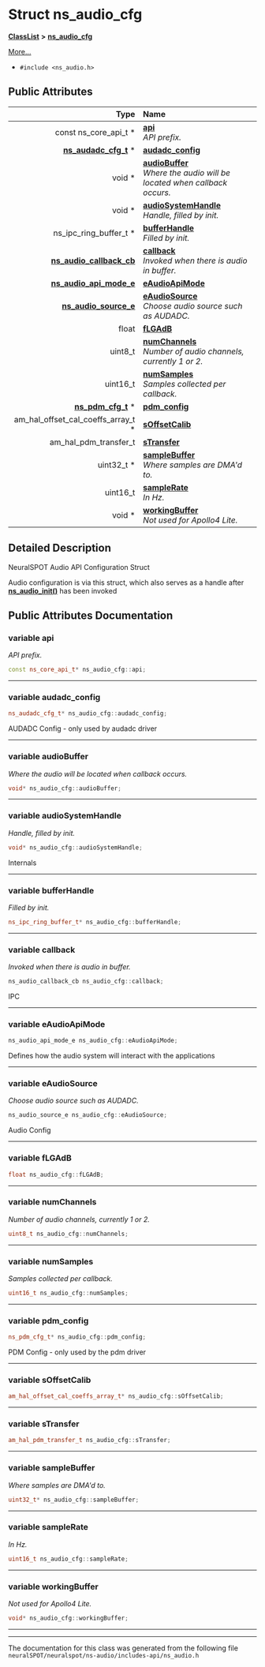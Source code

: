 

# Struct ns\_audio\_cfg



[**ClassList**](annotated.md) **>** [**ns\_audio\_cfg**](structns__audio__cfg.md)



[More...](#detailed-description)

* `#include <ns_audio.h>`





















## Public Attributes

| Type | Name |
| ---: | :--- |
|  const ns\_core\_api\_t \* | [**api**](#variable-api)  <br>_API prefix._  |
|  [**ns\_audadc\_cfg\_t**](structns__audadc__cfg__t.md) \* | [**audadc\_config**](#variable-audadc_config)  <br> |
|  void \* | [**audioBuffer**](#variable-audiobuffer)  <br>_Where the audio will be located when callback occurs._  |
|  void \* | [**audioSystemHandle**](#variable-audiosystemhandle)  <br>_Handle, filled by init._  |
|  ns\_ipc\_ring\_buffer\_t \* | [**bufferHandle**](#variable-bufferhandle)  <br>_Filled by init._  |
|  [**ns\_audio\_callback\_cb**](ns__audio_8h.md#typedef-ns_audio_callback_cb) | [**callback**](#variable-callback)  <br>_Invoked when there is audio in buffer._  |
|  [**ns\_audio\_api\_mode\_e**](ns__audio_8h.md#enum-ns_audio_api_mode_e) | [**eAudioApiMode**](#variable-eaudioapimode)  <br> |
|  [**ns\_audio\_source\_e**](ns__audio_8h.md#enum-ns_audio_source_e) | [**eAudioSource**](#variable-eaudiosource)  <br>_Choose audio source such as AUDADC._  |
|  float | [**fLGAdB**](#variable-flgadb)  <br> |
|  uint8\_t | [**numChannels**](#variable-numchannels)  <br>_Number of audio channels, currently 1 or 2._  |
|  uint16\_t | [**numSamples**](#variable-numsamples)  <br>_Samples collected per callback._  |
|  [**ns\_pdm\_cfg\_t**](structns__pdm__cfg__t.md) \* | [**pdm\_config**](#variable-pdm_config)  <br> |
|  am\_hal\_offset\_cal\_coeffs\_array\_t \* | [**sOffsetCalib**](#variable-soffsetcalib)  <br> |
|  am\_hal\_pdm\_transfer\_t | [**sTransfer**](#variable-stransfer)  <br> |
|  uint32\_t \* | [**sampleBuffer**](#variable-samplebuffer)  <br>_Where samples are DMA'd to._  |
|  uint16\_t | [**sampleRate**](#variable-samplerate)  <br>_In Hz._  |
|  void \* | [**workingBuffer**](#variable-workingbuffer)  <br>_Not used for Apollo4 Lite._  |












































## Detailed Description


NeuralSPOT Audio API Configuration Struct


Audio configuration is via this struct, which also serves as a handle after [**ns\_audio\_init()**](ns__audio_8h.md#function-ns_audio_init) has been invoked 


    
## Public Attributes Documentation




### variable api 

_API prefix._ 
```C++
const ns_core_api_t* ns_audio_cfg::api;
```




<hr>



### variable audadc\_config 

```C++
ns_audadc_cfg_t* ns_audio_cfg::audadc_config;
```



AUDADC Config - only used by audadc driver 


        

<hr>



### variable audioBuffer 

_Where the audio will be located when callback occurs._ 
```C++
void* ns_audio_cfg::audioBuffer;
```




<hr>



### variable audioSystemHandle 

_Handle, filled by init._ 
```C++
void* ns_audio_cfg::audioSystemHandle;
```



Internals 


        

<hr>



### variable bufferHandle 

_Filled by init._ 
```C++
ns_ipc_ring_buffer_t* ns_audio_cfg::bufferHandle;
```




<hr>



### variable callback 

_Invoked when there is audio in buffer._ 
```C++
ns_audio_callback_cb ns_audio_cfg::callback;
```



IPC 


        

<hr>



### variable eAudioApiMode 

```C++
ns_audio_api_mode_e ns_audio_cfg::eAudioApiMode;
```



Defines how the audio system will interact with the applications 


        

<hr>



### variable eAudioSource 

_Choose audio source such as AUDADC._ 
```C++
ns_audio_source_e ns_audio_cfg::eAudioSource;
```



Audio Config 


        

<hr>



### variable fLGAdB 

```C++
float ns_audio_cfg::fLGAdB;
```




<hr>



### variable numChannels 

_Number of audio channels, currently 1 or 2._ 
```C++
uint8_t ns_audio_cfg::numChannels;
```




<hr>



### variable numSamples 

_Samples collected per callback._ 
```C++
uint16_t ns_audio_cfg::numSamples;
```




<hr>



### variable pdm\_config 

```C++
ns_pdm_cfg_t* ns_audio_cfg::pdm_config;
```



PDM Config - only used by the pdm driver 


        

<hr>



### variable sOffsetCalib 

```C++
am_hal_offset_cal_coeffs_array_t* ns_audio_cfg::sOffsetCalib;
```




<hr>



### variable sTransfer 

```C++
am_hal_pdm_transfer_t ns_audio_cfg::sTransfer;
```




<hr>



### variable sampleBuffer 

_Where samples are DMA'd to._ 
```C++
uint32_t* ns_audio_cfg::sampleBuffer;
```




<hr>



### variable sampleRate 

_In Hz._ 
```C++
uint16_t ns_audio_cfg::sampleRate;
```




<hr>



### variable workingBuffer 

_Not used for Apollo4 Lite._ 
```C++
void* ns_audio_cfg::workingBuffer;
```




<hr>

------------------------------
The documentation for this class was generated from the following file `neuralSPOT/neuralspot/ns-audio/includes-api/ns_audio.h`


